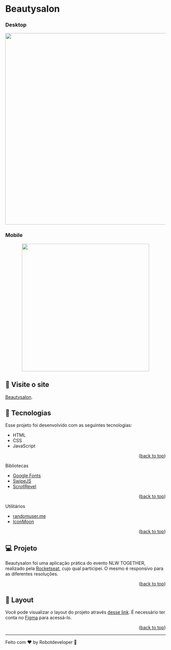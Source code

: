 # Beautysalon

### Desktop

<p align="center">
  <img width="600" src="assets/md/Desktop.gif">
</p>

### Mobile

<p align="center">
  <img width="400"  src="assets/md/Mobile.gif">
</p>

## 📢 Visite o site

[Beautysalon](https://robotsdeveloper.github.io/Responsive-page-beautysalon/).

## 🧠 Tecnologias

Esse projeto foi desenvolvido com as seguintes tecnologias:

-   HTML
-   CSS
-   JavaScript
<p align="right">(<a href="#top">back to top</a>)</p>

Bibliotecas

-   [Google Fonts](https://fonts.google.com/)
-   [SwipeJS](https://github.com/nolimits4web/Swiper)
-   [ScrollRevel](https://scrollrevealjs.org)
<p align="right">(<a href="#top">back to top</a>)</p>

Utilitários

-   [randomuser.me](https://randomuser.me/photos)
-   [IconMoon](https://icomoon.io/app/#/select)
<p align="right">(<a href="#top">back to top</a>)</p>

## 💻 Projeto

Beautysalon foi uma aplicação prática do evento NLW TOGETHER, realizado pela [Rocketseat](https://github.com/rocketseat-education/nlw-06-origin), cujo qual participei. O mesmo é responsivo para as diferentes resoluções.

<p align="right">(<a href="#top">back to top</a>)</p>

## 🔖 Layout

Você pode visualizar o layout do projeto através [desse link](https://www.figma.com/community/file/1009807319507822993/Origin-Six). É necessário ter conta no [Figma](https://figma.com) para acessá-lo. <p align="right">(<a href="#top">back to top</a>)</p>

---

Feito com ♥ by Robotdeveloper 🤖
